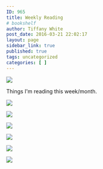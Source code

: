 ```yaml
---
ID: 965
title: Weekly Reading
# bookshelf
author: Tiffany White
post_date: 2016-03-21 22:02:17
layout: page
sidebar_link: true
published: true
tags: uncategorized
categories: [ ]
---
```


<img src="https://res.cloudinary.com/twhiteblog/image/upload/v1536815361/Header%20Images/B9C7987A-0077-447B-870F-1E680C896E94-3443-00000676C7FD1A29.jpg"/>


Things I'm reading this week/month.


<a href="https://www.amazon.com/Cracking-Coding-Interview-Programming-Questions/dp/0984782850/ref=sr_1_1?s=books&ie=UTF8&qid=1528082642&sr=1-1&keywords=cracking+the+coding+interview"><img src="https://res.cloudinary.com/twhiteblog/image/upload/v1528082690/cracking_the_coding_interview_tkvy1h.jpg"/></a>


<a href="https://legacy.gitbook.com/book/frontendmasters/react-enlightenment/details"><img src="https://res.cloudinary.com/twhiteblog/image/upload/c_scale,w_272/v1538799980/Bookshelf%20Images/react.jpg"/>
</a>

<a href="https://krasimir.gitbooks.io/react-in-patterns/content/"><img src="https://res.cloudinary.com/twhiteblog/image/upload/c_scale,w_272/v1538800244/Bookshelf%20Images/react_in_patterns.jpg"/>
</a>

<a href="https://www.amazon.com/Clean-Code-Handbook-Software-Craftsmanship/dp/0132350882/"><img src="https://res.cloudinary.com/twhiteblog/image/upload/c_scale,w_280/v1536470712/Bookshelf%20Images/Clean_Code.jpg"/>
</a>


<a href="https://www.amazon.com/Learning-JavaScript-Design-Patterns-Developers/dp/1449331815/ref=sr_1_4?s=books&ie=UTF8&qid=1528082625&sr=1-4&keywords=javascript+design+patterns"><img src="https://res.cloudinary.com/twhiteblog/image/upload/c_scale,w_280/v1528082690/jsdesignpatterns_ganmg2.jpg" /></a>


<a href="https://www.amazon.com/JavaScript-Patterns-Better-Applications-Coding/dp/0596806752/ref=sr_1_3?ie=UTF8&qid=1528082490&sr=8-3&keywords=javascript+patterns"><img src="https://res.cloudinary.com/twhiteblog/image/upload/c_scale,w_280/v1528082690/jspatterns_uf7dcl.jpg" /></a>
